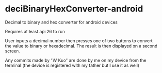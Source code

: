 # deciBinaryHexConverter-android
Decimal to binary and hex converter for android devices

Requires at least api 26 to run

User inputs a decimal number then presses one of two buttons to convert the value to binary or hexadecimal.
The result is then displayed on a second screen.

Any commits made by "W Kuo" are done by me on my device from the terminal (the device is registered with my father but I use it as well)
